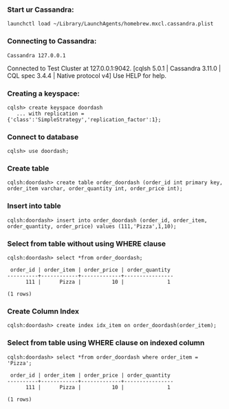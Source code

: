 
### Start ur Cassandra:
```
launchctl load ~/Library/LaunchAgents/homebrew.mxcl.cassandra.plist
```

### Connecting to Cassandra:
```
Cassandra 127.0.0.1
```

Connected to Test Cluster at 127.0.0.1:9042.
[cqlsh 5.0.1 | Cassandra 3.11.0 | CQL spec 3.4.4 | Native protocol v4]
Use HELP for help.


### Creating a keyspace:
```
cqlsh> create keyspace doordash
   ... with replication = {'class':'SimpleStrategy','replication_factor':1};
```

### Connect to database
```
cqlsh> use doordash;
```
### Create table 
```
cqlsh:doordash> create table order_doordash (order_id int primary key, order_item varchar, order_quantity int, order_price int);
```
### Insert into table
```
cqlsh:doordash> insert into order_doordash (order_id, order_item, order_quantity, order_price) values (111,'Pizza',1,10);
```

### Select from table without using WHERE clause
```
cqlsh:doordash> select *from order_doordash;

 order_id | order_item | order_price | order_quantity
----------+------------+-------------+----------------
      111 |      Pizza |          10 |              1

(1 rows)
```

### Create Column Index
```
cqlsh:doordash> create index idx_item on order_doordash(order_item);
```

### Select from table using WHERE clause on indexed column
```
cqlsh:doordash> select *from order_doordash where order_item = 'Pizza';

 order_id | order_item | order_price | order_quantity
----------+------------+-------------+----------------
      111 |      Pizza |          10 |              1

(1 rows)
```
